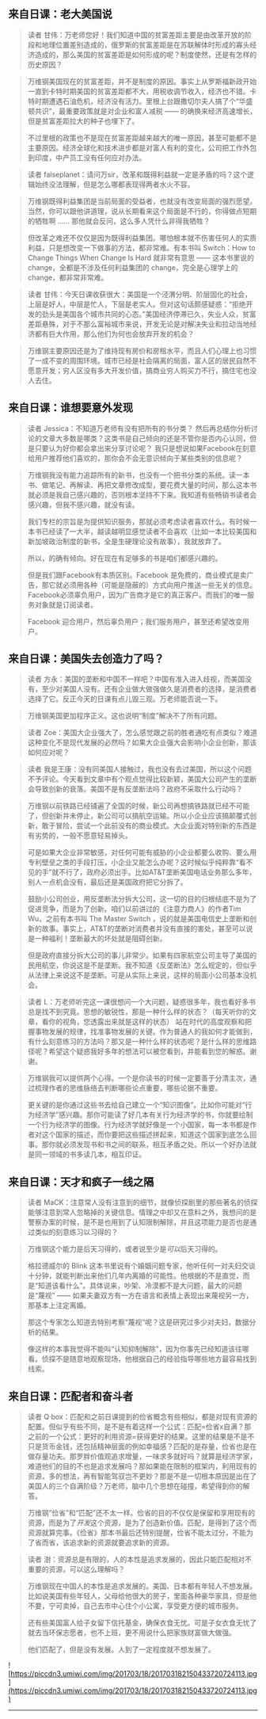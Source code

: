 ## 来自日课：老大美国说

> 读者 甘伟：万老师您好！我们知道中国的贫富差距主要是由改革开放的阶段和地理位置差别造成的，俄罗斯的贫富差距是在苏联解体时形成的寡头经济造成的，那么美国的贫富差距是如何形成的呢？制度使然，还是有怎样的历史原因？

> 万维钢美国现在的贫富差距，并不是制度的原因。事实上从罗斯福新政开始一直到卡特时期美国的贫富差距都不大，用税收调节收入，经济也不错。卡特时期遭遇石油危机，经济没有活力。里根上台跟撒切尔夫人搞了个“华盛顿共识”，最重要政策就是对企业和富人减税 —— 的确换来经济高速增长，但是贫富差距拉大的种子也埋下了。
> 
> 不过里根的政策也不是现在贫富差距越来越大的唯一原因，甚至可能都不是主要原因。经济全球化和技术进步都是对富人有利的变化，公司把工作外包到印度，中产员工没有任何应对办法。 

> 读者 falseplanet：请问万sir，改革和既得利益就一定是矛盾的吗？这个逻辑始终没法理解，但是怎么哪都表现得两者水火不容。

> 万维钢既得利益集团是当前局面的受益者，也就没有改变局面的强烈愿望。当然，你可以跟他讲道理，说从长期看来这个局面是不行的，你得做点短期的牺牲啊 …… 那他就会反问，这么多人凭什么非得我牺牲？
> 
> 但改革之难还不仅仅是因为既得利益集团。哪怕根本就不伤害任何人的实质利益，只是想改变一下做事的方法，都非常难。有本书叫 Switch：How to Change Things When Change Is Hard 就非常有意思 —— 这本书里说的 change，全都是不涉及任何利益集团的 change，完全是心理学上的change，都非常非常难。 

> 读者 甘伟：今天日课收获很大：美国是一个泾渭分明、阶层固化的社会，上层是好人，中层是忙人，下层是老实人。但对这句话颇感疑惑：“拒绝开发的劲头是美国各个城市共同的心态。”美国经济停滞已久，失业人众，贫富差距悬殊，对于不那么富裕城市来说，开发无论是对解决失业和拉动当地经济都有巨大作用，那么他们为何也会放弃开发的机会？

> 万维钢主要原因还是为了维持现有房价和房租水平，而且人们心理上也习惯了一成不变的周围环境。城市已经是社会隔离的局面，富人区的居民自然不愿意开发；穷人区没有多大开发价值，搞商业穷人购买力不行，搞住宅也没人去住。

## 来自日课：谁想要意外发现

> 读者 Jessica：不知道万老师有没有把所有的书分类？ 然后再总结你分析讨论的文章大多数是哪类？这类书是自己倾向的还是不管你是否内心认同，但是只要认为好你都会拿出来分享讨论呢？ 我只是想说如果Facebook在刻意给用户推荐他们喜欢的，那你会不会无意识倾向于某些类别的信息呢？

> 万维钢我没有能力追踪所有的新书，也没有一个把书分类的系统。读一本书、做笔记、再解读、再把文章修改成型，要花费大量的时间，那么这本书就必须是我自己感兴趣的，否则根本坚持不下来。我知道有些畅销书读者会感兴趣，但我不感兴趣，就没有读。
> 
> 我们专栏的宗旨是为提供知识服务，那就必须考虑读者喜欢什么。有时候一本书已经读了一大半，越读越明显感觉读者不会喜欢（比如一本比较美国和新加坡政治制度的新书，全是生硬理论没有故事），我就放弃了。
> 
> 所以，的确有倾向。好在现在有足够多的书是咱们都感兴趣的。
> 
> 
> 
> 但是我们跟Facebook有本质区别。Facebook 是免费的，商业模式是卖广告，那它就必须用各种（可能是隐蔽的）方式向用户推送一些无关的信息。Facebook必须辜负用户，因为广告商才是它的真正客户。而我们的唯一服务对象就是订阅读者。
> 
> Facebook 迎合用户，然后辜负用户；我们服务用户，甚至还希望改变用户。 

## 来自日课：美国失去创造力了吗？

> 读者 方永：美国的垄断和中国不一样吧？中国有准入进入歧视，而美国没有，至少对美国人没有。还有企业做大做强做久是消费者的选择，是消费者选择了它。反正今天的日课有点儿毁三观。万老师能否说一下。

> 万维钢美国更加程序正义。这也说明“制度”解决不了所有问题。

> 读者 Zoe：美国大企业强大了，怎么感觉跟之前的胜者通吃有点类似？难道这种变化不是现代发展的必然吗？如果大企业强大会影响小企业创新，那该如何应对呢？

> 读者 我是王康：没有同美国人接触过，我也没有去过美国，所以这个问题不予评论。今天看到文章中有个观点觉得比较新颖，美国大公司产生的垄断会导致创新的衰落。美国不是有反垄断法吗？政府不采取什么行动吗？

> 万维钢以前铁路已经铺遍了全国的时候，新公司再想搞铁路就已经不可能了，但创新并未停止，新公司可以搞航空运输。所以小企业应该搞颠覆式创新，敢于冒险，尝试一个此前没有的商业模式。大企业面对特别新的东西是有劣势的，一般不愿意轻易掉头。
> 
> 可是如果大企业非常敏感，对任何可能有威胁的小企业都要么收购、要么用专利壁垒之类的手段打压，小企业又能怎么办呢？这时候似乎纯粹靠“看不见的手”就不行了，政府必须出手。比如AT&T垄断美国电话业务那么多年，别人一点机会没有，最后还是美国政府把它分拆了。
> 
> 鼓励小公司创业，用反垄断法分拆大公司，这一切的目的归根结底不是为了促进竞争，而是为了创新。咱们以前讲过的《注意力商人》的作者Tim Wu，之前有本书叫 The Master Switch ，说的就是美国电信史上垄断和创新的故事。事实上，AT&T的垄断对消费者并没有直接的害处，甚至可以说是一种福利！垄断最大的坏处就是阻碍创新。
> 
> 但是政府直接分拆大公司的事儿非常少。如果有四家航空公司主导了美国的民用航空，你说这是不是垄断。我不知道《反垄断法》怎么规定的，但似乎从法律上来说这不是垄断。可是从实际上来说，这样的局面小公司基本没机会。 

> 读者 L：万老师听完这一课很想问一个大问题，疑惑很多年，我也看好多书总是找不到究竟。思想的敏锐性，那是一种什么样的状态？（每天听你的文章，看你的视角，您透露出来就是这样的状态）  站在时代的高度观察和把握事物发展的规律，找准事物发展的关键。作为普通人的我如何才能做到，有什么刻意练习的方法吗？那又是一种什么样的状态呢？是什么样的思维路径呢？希望这个疑惑我好多年的想法可以被您看到，并能看到您的解惑。谢谢。

> 万维钢我可以提供两个心得。一个是你读书的时候一定要善于分清主次，通过梳理作者的思维脉络去判断哪些论点重要，哪些论据不重要。
> 
> 更关键的是你通过这些书去给自己建立一个“知识图像”。比如你可能对“行为经济学”感兴趣。那你可能读了好几本有关行为经济学的书，你就要绘制一个行为经济学的图像。行为经济学就好像是一个小国家，每一本书都是作者对这个国家的描述，而你要把这些描述拼起来，知道这个国家到底怎么回事。那你就必须发现书和书之间的联系，相互矛盾之处。所以一个好办法就是同一领域的书多读几本，相互印证。 

## 来自日课：天才和疯子一线之隔

> 读者 MaCK：注意常人没有注意到的细节，就像侦探剧里的那些著名的侦探能够注意到常人忽略掉的关键信息。情理之中却又在意料之外，我想问的是警察办案的时候，是不是也用到了认知限制解除，并且这项能力是否也是通过类似的刻意练习以习得的？

> 万维钢这个能力是后天习得的，或者说至少是*可以*后天习得的。
> 
> 格拉德威尔的 Blink 这本书里说有个婚姻问题专家，他听任何一对夫妇交谈十分钟，就能判断出来他们几年内离婚的可能性。他根据的不是直觉，而是“知道该看什么”。具体说来，吵架、冷漠都不是大问题，最大的问题是“蔑视” —— 如果夫妻双方有一方在语言和表情上表现出来蔑视另一方，那基本上注定离婚。
> 
> 那这个专家怎么知道去特别考察“蔑视”呢？这是研究过多少对夫妇，数据分析的结果。
> 
> 像这样的本事我觉得不能叫“认知抑制解除”，因为你事先已经知道该往哪看。侦探不是随意地观察现场，他根据自己的经验指导哪些地方最容易找到线索。 

## 来自日课：匹配者和奋斗者

> 读者 Q·box：匹配和之前日课提到的俭省概念有些相似，都是对现有资源的配置。但似乎有些不同，是不是有着这样一个公式：匹配=俭省x自满？那之前的一个公式：更好的利用资源=获得更好的结果。这里的结果是不是不只是货币金钱，还包括精神层面的例如幸福感？匹配的是存量，俭省也是在做存量功夫。那罗胖价值观追求增量，一味求多就好吗？就算是经济学家，难道他们的目的不也是追求发展吗？那如果能在限制的框架内，利用现有的资源，多的想法，再有智能驾驭岂不更妙？那是不是一切根本原因是出在了美国人的三个自满阶级？万老师，脑中几个思想在碰撞，希望得到你的解答。

> 万维钢“俭省”和“匹配”还不太一样。俭省的目的不仅仅是保留和享用现有的资源，而是为了*开发*这个资源，是为了创造新价值。匹配，是得到了这个而资源就算完事。《俭省》那本书最后还特别提醒，俭省不能太过分，不能为了省而省，该追求新的资源就要追求新的资源。

> 读者 澍：资源总是有限的，人的本性是追求发展的，因此只能匹配相对不重要的资源，可以这么理解吗？

> 万维钢现在中国人的本性是追求发展的。美国、日本都有年轻人不想发展。比如说美国有些年轻人，父母给他很大的房子，里面各种豪华家具，但是他不要，宁可卖掉，自己去市中心住个小公寓，享受更方便的城市服务。
> 
> 还有些美国富人给子女留下信托基金，确保衣食无忧。可是子女衣食无忧了就去当环保志愿者，也不上班，更不用说什么把家族财富做大做强。
> 
> 他们匹配了，但是没有发展。人到了一定程度就不想发展了。 

![https://piccdn3.umiwi.com/img/201703/18/201703182150433720724113.jpg](https://piccdn3.umiwi.com/img/201703/18/201703182150433720724113.jpg)

---
